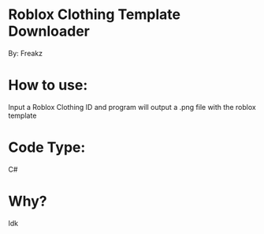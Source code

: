 # Roblox Clothing Template Downloader
By: Freakz

# How to use:
Input a Roblox Clothing ID and program will output a .png file with the roblox template

# Code Type:
C#

# Why?
Idk
